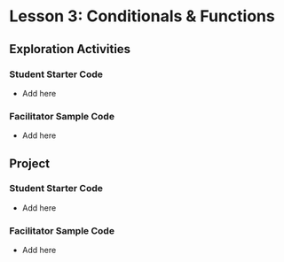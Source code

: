 # Lesson 3: Conditionals & Functions

## Exploration Activities
### Student Starter Code
- Add here

### Facilitator Sample Code
- Add here

## Project
### Student Starter Code
- Add here

### Facilitator Sample Code
- Add here